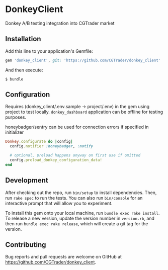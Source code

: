 # DonkeyClient

Donkey A/B testing integration into CGTrader market

## Installation

Add this line to your application's Gemfile:

```ruby
gem 'donkey_client', git: 'https://github.com/CGTrader/donkey_client'
```

And then execute:

    $ bundle
    
## Configuration
Requires (donkey_client/.env.sample -> project/.env) in the gem using project to test locally. `donkey_dashboard` application can be offline for testing purposes.

honeybadger/sentry can be used for connection errors if specified in initializer
```ruby
Donkey.configurate do |config|
  config.notifier :honeybadger, :notify

  # optional, preload happens anyway on first use if omitted
  config.preload_donkey_configuration_data!
end
``` 

## Development

After checking out the repo, run `bin/setup` to install dependencies. Then, run `rake spec` to run the tests. You can also run `bin/console` for an interactive prompt that will allow you to experiment.

To install this gem onto your local machine, run `bundle exec rake install`. To release a new version, update the version number in `version.rb`, and then run `bundle exec rake release`, which will create a git tag for the version.

## Contributing

Bug reports and pull requests are welcome on GitHub at https://github.com/CGTrader/donkey_client.
